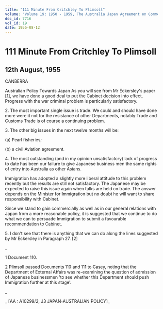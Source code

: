```yaml
---
title: "111 Minute From Critchley To Plimsoll"
volume: "Volume 19: 1950 - 1959, The Australia Japan Agreement on Commerce"
doc_id: 7716
vol_id: 19
date: 1955-08-12
---
```


# 111 Minute From Critchley To Plimsoll

## 12th August, 1955

CANBERRA

Australian Policy Towards Japan As you will see from Mr Eckersley's paper [1], we have done a good deal to put the Cabinet decision into effect. Progress with the war criminal problem is particularly satisfactory.

2\. The most important single issue is trade. We could and should have done more were it not for the resistance of other Departments, notably Trade and Customs Trade is of course a continuing problem.

3\. The other big issues in the next twelve months will be:

(a) Pearl fisheries;

(b) a civil Aviation agreement.

4\. The most outstanding (and in my opinion unsatisfactory) lack of progress to date has been our failure to give Japanese business men the same rights of entry into Australia as other Asians.

Immigration has adopted a slightly more liberal attitude to this problem recently but the results are still not satisfactory. The Japanese may be expected to raise this issue again when talks are held on trade. The answer depends on the Minister for Immigration but no doubt he will want to share responsibility with Cabinet.

Since we stand to gain commercially as well as in our general relations with Japan from a more reasonable policy, it is suggested that we continue to do what we can to persuade Immigration to submit a favourable recommendation to Cabinet.

5\. I don't see that there is anything that we can do along the lines suggested by Mr Eckersley in Paragraph 27. [2]

_

1 Document 110.

2 Plimsoll passed Documents 110 and 111 to Casey, noting that the Department of External Affairs was re-examining the question of admission of Japanese businessmen 'to see whether this Department should push Immigration further at this stage'.

_

_ [AA : A10299/2, J3 JAPAN-AUSTRALIAN POLICY]_

